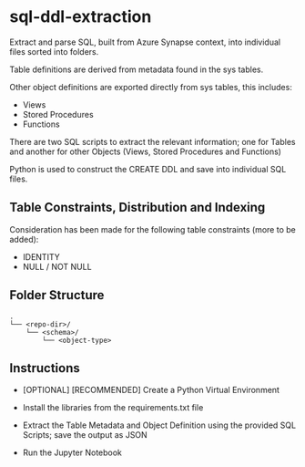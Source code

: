 # sql-ddl-extraction
Extract and parse SQL, built from Azure Synapse context, into individual files sorted into folders.

Table definitions are derived from metadata found in the sys tables.

Other object definitions are exported directly from sys tables, this includes:
* Views
* Stored Procedures
* Functions

There are two SQL scripts to extract the relevant information; one for Tables and another for other Objects (Views, Stored Procedures and Functions)

Python is used to construct the CREATE DDL and save into individual SQL files.


## Table Constraints, Distribution and Indexing
Consideration has been made for the following table constraints (more to be added):
* IDENTITY
* NULL / NOT NULL


## Folder Structure
```
.
└── <repo-dir>/
    └── <schema>/
        └── <object-type>
```

## Instructions
* [OPTIONAL] [RECOMMENDED] Create a Python Virtual Environment

* Install the libraries from the requirements.txt file

* Extract the Table Metadata and Object Definition using the provided SQL Scripts; save the output as JSON

* Run the Jupyter Notebook
